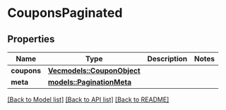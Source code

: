 # CouponsPaginated

## Properties

Name | Type | Description | Notes
------------ | ------------- | ------------- | -------------
**coupons** | [**Vec<models::CouponObject>**](CouponObject.md) |  | 
**meta** | [**models::PaginationMeta**](PaginationMeta.md) |  | 

[[Back to Model list]](../README.md#documentation-for-models) [[Back to API list]](../README.md#documentation-for-api-endpoints) [[Back to README]](../README.md)


